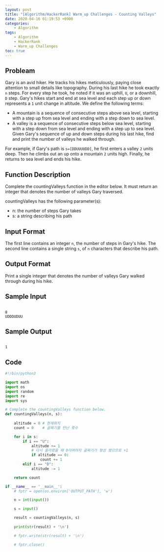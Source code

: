 ```yaml
---
layout: post
title: "[Algorithm/HackerRank] Warm_up Challenges - Counting Valleys"
date: 2020-04-16 01:19:53 +0900
categories: 
    - Algorithm
tags:
    - Algorithm
    - HackerRank
    - Warm_up Challenges
toc: true
---
```


<!-- more -->


## Probleam
Gary is an avid hiker. He tracks his hikes meticulously, paying close attention to small details like topography. During his last hike he took exactly `n` steps. For every step he took, he noted if it was an uphill, `U`, or a downhill, `D` step. Gary's hikes start and end at sea level and each step up or down represents a `1` unit change in altitude. We define the following terms:

- A mountain is a sequence of consecutive steps above sea level, starting with a step up from sea level and ending with a step down to sea level.
- A valley is a sequence of consecutive steps below sea level, starting with a step down from sea level and ending with a step up to sea level.
Given Gary's sequence of up and down steps during his last hike, find and print the number of valleys he walked through.

For example, if Gary's path is `s=[DDUUUUDD]`, he first enters a valley `2` units deep. Then he climbs out an up onto a mountain `2` units high. Finally, he returns to sea level and ends his hike.

## Function Description
Complete the countingValleys function in the editor below. It must return an integer that denotes the number of valleys Gary traversed.

countingValleys has the following parameter(s):

- n: the number of steps Gary takes
- s: a string describing his path

## Input Format
The first line contains an integer `n`, the number of steps in Gary's hike.
The second line contains a single string `s`, of `n` characters that describe his path.

## Output Format
Print a single integer that denotes the number of valleys Gary walked through during his hike.

## Sample Input
```

8
UDDDUDUU
```


## Sample Output
```

1
```


## Code

```python
#!/bin/python3

import math
import os
import random
import re
import sys

# Complete the countingValleys function below.
def countingValleys(n, s):
	
	altitude = 0 # 현재위치
	count = 0	 # 골짜기를 만난 횟수

	for i in s:
		if i == "U":
			altitude += 1
			# 다시 올라왔을 때 0이여야지 골짜기가 형성 됐으므로 +1
			if altitude == 0:
				count += 1
		elif i == "D":
			altitude -= 1

	return count

if __name__ == '__main__':
	# fptr = open(os.environ['OUTPUT_PATH'], 'w')

	n = int(input())

	s = input()

	result = countingValleys(n, s)
	
	print(str(result) + '\n')

	# fptr.write(str(result) + '\n')

	# fptr.close()

```
